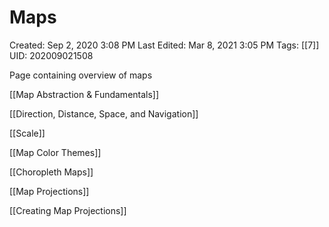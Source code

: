 # Maps

Created: Sep 2, 2020 3:08 PM
Last Edited: Mar 8, 2021 3:05 PM
Tags: [[7]]
UID: 202009021508

Page containing overview of maps

[[Map Abstraction & Fundamentals]]

[[Direction, Distance, Space, and Navigation]]

[[Scale]]

[[Map Color Themes]]

[[Choropleth Maps]]

[[Map Projections]]

[[Creating Map Projections]]